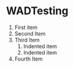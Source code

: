 # WADTesting

1. First item
2. Second Item
3. Third Item
    1. Indented item
    2. Indented item
4. Fourth Item